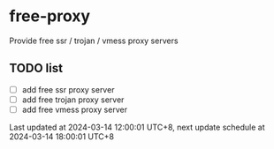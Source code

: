 
# free-proxy
Provide free ssr / trojan / vmess proxy servers


## TODO list
- [ ] add free ssr proxy server
- [ ] add free trojan proxy server
- [ ] add free vmess proxy server

Last updated at 2024-03-14 12:00:01 UTC+8, next update schedule at 2024-03-14 18:00:01 UTC+8

